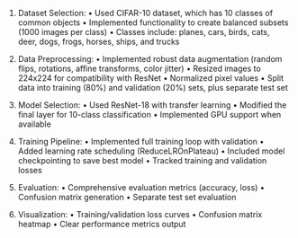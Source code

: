 1.	Dataset Selection:
•	Used CIFAR-10 dataset, which has 10 classes of common objects
•	Implemented functionality to create balanced subsets (1000 images per class)
•	Classes include: planes, cars, birds, cats, deer, dogs, frogs, horses, ships, and trucks

2.	Data Preprocessing:
•	Implemented robust data augmentation (random flips, rotations, affine transforms, color jitter)
•	Resized images to 224x224 for compatibility with ResNet
•	Normalized pixel values
•	Split data into training (80%) and validation (20%) sets, plus separate test set

3.	Model Selection:
•	Used ResNet-18 with transfer learning
•	Modified the final layer for 10-class classification
•	Implemented GPU support when available

4.	Training Pipeline:
•	Implemented full training loop with validation
•	Added learning rate scheduling (ReduceLROnPlateau)
•	Included model checkpointing to save best model
•	Tracked training and validation losses

5.	Evaluation:
•	Comprehensive evaluation metrics (accuracy, loss)
•	Confusion matrix generation
•	Separate test set evaluation

6.	Visualization:
•	Training/validation loss curves
•	Confusion matrix heatmap
•	Clear performance metrics output

